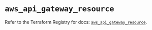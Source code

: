 # `aws_api_gateway_resource`

Refer to the Terraform Registry for docs: [`aws_api_gateway_resource`](https://registry.terraform.io/providers/hashicorp/aws/4.54.0/docs/resources/api_gateway_resource).
